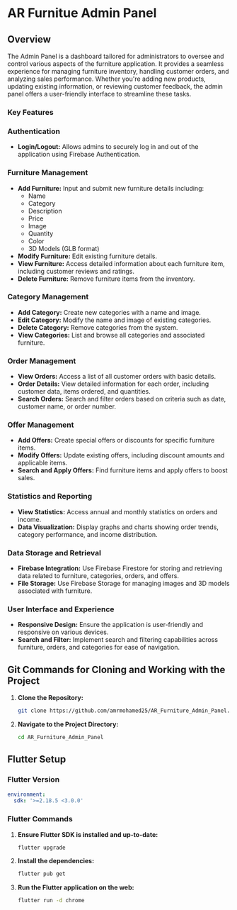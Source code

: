 # AR Furnitue Admin Panel

## Overview

The Admin Panel is a dashboard tailored for administrators to oversee and control various aspects of the furniture application. It provides a seamless experience for managing furniture inventory, handling customer orders, and analyzing sales performance. Whether you're adding new products, updating existing information, or reviewing customer feedback, the admin panel offers a user-friendly interface to streamline these tasks.

### Key Features

### Authentication
- **Login/Logout:** Allows admins to securely log in and out of the application using Firebase Authentication.

### Furniture Management
- **Add Furniture:** Input and submit new furniture details including:
  - Name
  - Category
  - Description
  - Price
  - Image
  - Quantity
  - Color
  - 3D Models (GLB format)
- **Modify Furniture:** Edit existing furniture details.
- **View Furniture:** Access detailed information about each furniture item, including customer reviews and ratings.
- **Delete Furniture:** Remove furniture items from the inventory.

### Category Management
- **Add Category:** Create new categories with a name and image.
- **Edit Category:** Modify the name and image of existing categories.
- **Delete Category:** Remove categories from the system.
- **View Categories:** List and browse all categories and associated furniture.

### Order Management
- **View Orders:** Access a list of all customer orders with basic details.
- **Order Details:** View detailed information for each order, including customer data, items ordered, and quantities.
- **Search Orders:** Search and filter orders based on criteria such as date, customer name, or order number.

### Offer Management
- **Add Offers:** Create special offers or discounts for specific furniture items.
- **Modify Offers:** Update existing offers, including discount amounts and applicable items.
- **Search and Apply Offers:** Find furniture items and apply offers to boost sales.

### Statistics and Reporting
- **View Statistics:** Access annual and monthly statistics on orders and income.
- **Data Visualization:** Display graphs and charts showing order trends, category performance, and income distribution.

### Data Storage and Retrieval
- **Firebase Integration:** Use Firebase Firestore for storing and retrieving data related to furniture, categories, orders, and offers.
- **File Storage:** Use Firebase Storage for managing images and 3D models associated with furniture.

### User Interface and Experience
- **Responsive Design:** Ensure the application is user-friendly and responsive on various devices.
- **Search and Filter:** Implement search and filtering capabilities across furniture, orders, and categories for ease of navigation.

## Git Commands for Cloning and Working with the Project

1. **Clone the Repository:**
   ```bash
   git clone https://github.com/amrmohamed25/AR_Furniture_Admin_Panel.git
   ```

2. **Navigate to the Project Directory:**
   ```bash
   cd AR_Furniture_Admin_Panel
   ```

## Flutter Setup

### Flutter Version
```yaml
environment:
  sdk: '>=2.18.5 <3.0.0'
```


### Flutter Commands
1. **Ensure Flutter SDK is installed and up-to-date:**
   ```bash
   flutter upgrade
   ```

2. **Install the dependencies:**
   ```bash
   flutter pub get
   ```

3. **Run the Flutter application on the web:**
   ```bash
   flutter run -d chrome
   ```
```

